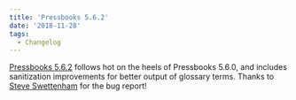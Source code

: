 ```yaml
---
title: 'Pressbooks 5.6.2'
date: '2018-11-28'
tags:
  - Changelog
---
```


[Pressbooks 5.6.2][pressbooks] follows hot on the heels of Pressbooks 5.6.0, and includes
sanitization improvements for better output of glossary terms. Thanks to
[Steve Swettenham](https://github.com/pbstudent) for the bug report!

[pressbooks]: https://github.com/pressbooks/pressbooks/releases/tag/5.6.2
